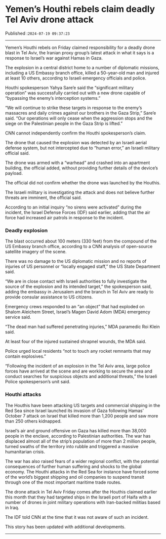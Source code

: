 # Yemen’s Houthi rebels claim deadly Tel Aviv drone attack

Published :`2024-07-19 09:37:23`

---

Yemen’s Houthi rebels on Friday claimed responsibility for a deadly drone blast in Tel Aviv, the Iranian proxy group’s latest attack in what it says is a response to Israel’s war against Hamas in Gaza.

The explosion in a central district home to a number of diplomatic missions, including a US Embassy branch office, killed a 50-year-old man and injured at least 10 others, according to Israeli emergency officials and police.

Houthi spokesperson Yahya Sare’e said the “significant military operation” was successfully carried out with a new drone capable of “bypassing the enemy’s interception systems.”

“We will continue to strike these targets in response to the enemy’s massacres and daily crimes against our brothers in the Gaza Strip,” Sare’e said. “Our operations will only cease when the aggression stops and the siege on the Palestinian people in the Gaza Strip is lifted.”

CNN cannot independently confirm the Houthi spokesperson’s claim.

The drone that caused the explosion was detected by an Israeli aerial defense system, but not intercepted due to “human error,” an Israeli military official said.

The drone was armed with a “warhead” and crashed into an apartment building, the official added, without providing further details of the device’s payload.

The official did not confirm whether the drone was launched by the Houthis.

The Israeli military is investigating the attack and does not believe further threats are imminent, the official said.

According to an initial inquiry “no sirens were activated” during the incident, the Israel Defense Forces (IDF) said earlier, adding that the air force had increased air patrols in response to the incident.

### Deadly explosion

The blast occurred about 100 meters (330 feet) from the compound of the US Embassy branch office, according to a CNN analysis of open-source satellite imagery of the scene.

There was no damage to the US diplomatic mission and no reports of injuries of US personnel or “locally engaged staff,” the US State Department said.

“We are in close contact with Israeli authorities to fully investigate the source of the explosion and its intended target,” the spokesperson said, adding the embassy in Jerusalem and the branch in Tel Aviv are ready to provide consular assistance to US citizens.

Emergency crews responded to an “an object” that had exploded on Shalom Aleichem Street, Israel’s Magen David Adom (MDA) emergency service said.

“The dead man had suffered penetrating injuries,” MDA paramedic Roi Klein said.

At least four of the injured sustained shrapnel wounds, the MDA said.

Police urged local residents “not to touch any rocket remnants that may contain explosives.”

“Following the incident of an explosion in the Tel Aviv area, large police forces have arrived at the scene and are working to secure the area and conduct searches for suspicious objects and additional threats,” the Israeli Police spokesperson’s unit said.

### Houthi attacks

The Houthis have been attacking US targets and commercial shipping in the Red Sea since Israel launched its invasion of Gaza following Hamas’ October 7 attack on Israel that killed more than 1,200 people and saw more than 250 others kidnapped.

Israel’s air and ground offensive on Gaza has killed more than 38,000 people in the enclave, according to Palestinian authorities. The war has displaced almost all of the strip’s population of more than 2 million people, turned swaths of the territory into rubble and triggered a massive humanitarian crisis.

The war has also raised fears of a wider regional conflict, with the potential consequences of further human suffering and shocks to the global economy. The Houthi attacks in the Red Sea for instance have forced some of the world’s biggest shipping and oil companies to suspend transit through one of the most important maritime trade routes.

The drone attack in Tel Aviv Friday comes after the Houthis claimed earlier this month that they had targeted ships in the Israeli port of Haifa with a number of drones in joint military operations with Iran-backed militias based in Iraq.

The IDF told CNN at the time that it was not aware of such an incident.

This story has been updated with additional developments.

---

